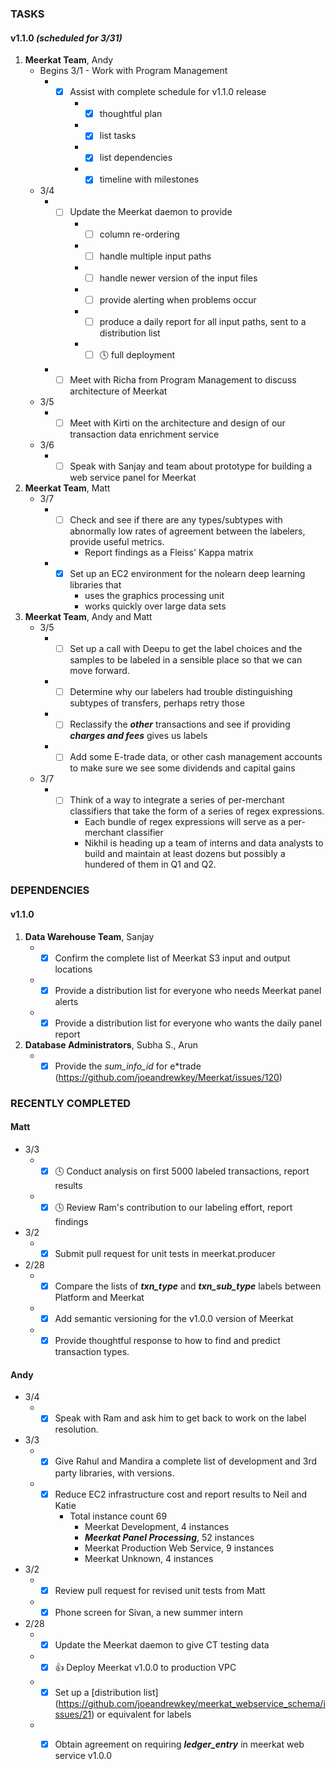 ### TASKS
#### v1.1.0 *(scheduled for 3/31)*
1.  **Meerkat Team**, Andy
	* Begins 3/1 - Work with Program Management
		* - [x] Assist with complete schedule for v1.1.0 release
			* - [x] thoughtful plan
			* - [x] list tasks
			* - [x] list dependencies
			* - [x] timeline with milestones

	* 3/4
		* - [ ] Update the Meerkat daemon to provide
			* - [ ] column re-ordering
			* - [ ] handle multiple input paths
			* - [ ] handle newer version of the input files
			* - [ ] provide alerting when problems occur
			* - [ ] produce a daily report for all input paths, sent to a distribution list
			* - [ ] :clock4: full deployment
		* - [ ] Meet with Richa from Program Management to discuss architecture of Meerkat
	* 3/5
		* - [ ] Meet with Kirti on the architecture and design of our transaction data enrichment service
	* 3/6
		* - [ ] Speak with Sanjay and team about prototype for building a web service panel for Meerkat
2.  **Meerkat Team**, Matt
	* 3/7
		* - [ ] Check and see if there are any types/subtypes with abnormally low rates of agreement between the labelers, provide useful metrics.
			* Report findings as a Fleiss' Kappa matrix
		* - [x] Set up an EC2 environment for the nolearn deep learning libraries that
			* uses the graphics processing unit
			* works quickly over large data sets


3.  **Meerkat Team**, Andy and Matt
	* 3/5
		* - [ ] Set up a call with Deepu to get the label choices and the samples to be labeled in a sensible place so that we can move forward.
		* - [ ] Determine why our labelers had trouble distinguishing subtypes of transfers, perhaps retry those
		* - [ ] Reclassify the ***other*** transactions and see if providing ***charges and fees*** gives us labels
		* - [ ] Add some E-trade data, or other cash management accounts to make sure we see some dividends and capital gains
	* 3/7
		* - [ ] Think of a way to integrate a series of per-merchant classifiers that take the form of a series of regex expressions.
			* Each bundle of regex expressions will serve as a per-merchant classifier
			* Nikhil is heading up a team of interns and data analysts to build and maintain at least dozens but possibly a hundered of them in Q1 and Q2.

### DEPENDENCIES
#### v1.1.0
1. **Data Warehouse Team**, Sanjay
	* - [x] Confirm the complete list of Meerkat S3 input and output locations
	* - [x] Provide a distribution list for everyone who needs Meerkat panel alerts
	* - [x] Provide a distribution list for everyone who wants the daily panel report
2. **Database Administrators**, Subha S., Arun
	* - [x] Provide the *sum_info_id* for e*trade (https://github.com/joeandrewkey/Meerkat/issues/120)

### RECENTLY COMPLETED
#### Matt
* 3/3
	* - [x] :clock4: Conduct analysis on first 5000 labeled transactions, report results 
	* - [x] :clock4: Review Ram's contribution to our labeling effort, report findings
* 3/2
	* - [x] Submit pull request for unit tests in meerkat.producer
* 2/28
	* - [x] Compare the lists of ***txn_type*** and ***txn_sub_type*** labels between Platform and Meerkat
	* - [x] Add semantic versioning for the v1.0.0 version of Meerkat
	* - [x] Provide thoughtful response to how to find and predict transaction types.

#### Andy
* 3/4
	* - [x] Speak with Ram and ask him to get back to work on the label resolution.
* 3/3
	* - [x] Give Rahul and Mandira a complete list of development and 3rd party libraries, with versions.
	* - [x] Reduce EC2 infrastructure cost and report results to Neil and Katie
		* Total instance count 69
			* Meerkat Development, 4 instances
			* ***Meerkat Panel Processing***, 52 instances
			* Meerkat Production Web Service, 9 instances
			* Meerkat Unknown, 4 instances
* 3/2
	* - [x] Review pull request for revised unit tests from Matt
	* - [x] Phone screen for Sivan, a new summer intern
* 2/28
	* - [x] Update the Meerkat daemon to give CT testing data
	* - [x] :+1: Deploy Meerkat v1.0.0 to production VPC 
	* - [x] Set up a [distribution list] (https://github.com/joeandrewkey/meerkat_webservice_schema/issues/21) or equivalent for labels
	* - [x] Obtain agreement on requiring ***ledger_entry*** in meerkat web service v1.0.0

